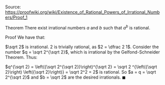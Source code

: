 # 

Source: https://proofwiki.org/wiki/Existence_of_Rational_Powers_of_Irrational_Numbers/Proof_1

Theorem
There exist irrational numbers $a$ and $b$ such that $a^b$ is rational.


Proof
We have that:

$\sqrt 2$ is irrational.
$2$ is trivially rational, as $2 = \dfrac 2 1$.
Consider the number $q = \sqrt 2^{\sqrt 2}$, which is irrational by the Gelfond-Schneider Theorem.
Thus:

$q^{\sqrt 2} = \left({\sqrt 2^{\sqrt 2}}\right)^{\sqrt 2} = \sqrt 2 ^{\left({\sqrt 2}\right) \left({\sqrt 2}\right)} = \sqrt 2^2 = 2$
is rational.
So $a = q = \sqrt 2^{\sqrt 2}$ and $b = \sqrt 2$ are the desired irrationals.
$\blacksquare$





